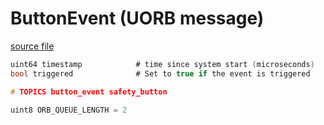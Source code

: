 # ButtonEvent (UORB message)



[source file](https://github.com/PX4/PX4-Autopilot/blob/release/1.15/msg/ButtonEvent.msg)

```c
uint64 timestamp			# time since system start (microseconds)
bool triggered				# Set to true if the event is triggered

# TOPICS button_event safety_button

uint8 ORB_QUEUE_LENGTH = 2

```
